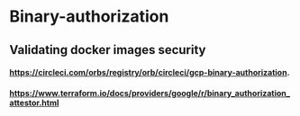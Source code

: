 # Binary-authorization

## Validating docker images security

#### https://circleci.com/orbs/registry/orb/circleci/gcp-binary-authorization.

#### https://www.terraform.io/docs/providers/google/r/binary_authorization_attestor.html
